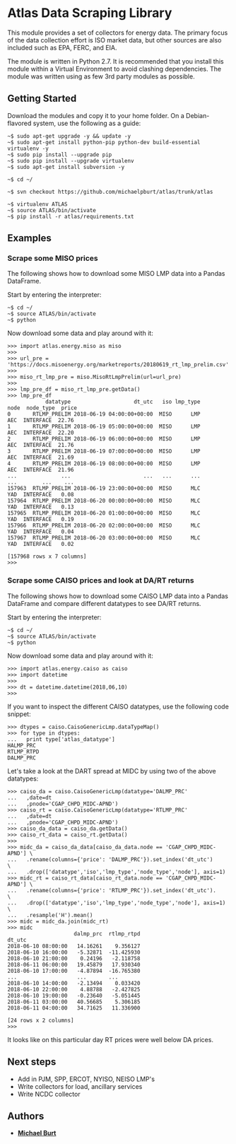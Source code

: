 # Atlas Data Scraping Library

This module provides a set of collectors for energy data. The primary focus of 
the data collection effort is ISO market data, but other sources are also 
included such as EPA, FERC, and EIA.

The module is written in Python 2.7. It is recommended that you install this 
module within a Virtual Environment to avoid clashing dependencies. The module 
was written using as few 3rd party modules as possible.

## Getting Started

Download the modules and copy it to your home folder. On a Debian-flavored 
system, use the following as a guide:
```
~$ sudo apt-get upgrade -y && update -y
~$ sudo apt-get install python-pip python-dev build-essential virtualenv -y
~$ sudo pip install --upgrade pip
~$ sudo pip install --upgrade virtualenv
~$ sudo apt-get install subversion -y

~$ cd ~/

~$ svn checkout https://github.com/michaelpburt/atlas/trunk/atlas

~$ virtualenv ATLAS
~$ source ATLAS/bin/activate
~$ pip install -r atlas/requirements.txt
```

## Examples

### Scrape some MISO prices
The following shows how to download some MISO LMP data into a Pandas DataFrame.

Start by entering the interpreter:
```
~$ cd ~/
~$ source ATLAS/bin/activate
~$ python
```
Now download some data and play around with it:

```
>>> import atlas.energy.miso as miso
>>> 
>>> url_pre = 'https://docs.misoenergy.org/marketreports/20180619_rt_lmp_prelim.csv'
>>> 
>>> miso_rt_lmp_pre = miso.MisoRtLmpPrelim(url=url_pre)
>>> 
>>> lmp_pre_df = miso_rt_lmp_pre.getData()
>>> lmp_pre_df
            datatype                    dt_utc   iso lmp_type         node  node_type  price
0       RTLMP_PRELIM 2018-06-19 04:00:00+00:00  MISO      LMP          AEC  INTERFACE  22.76
1       RTLMP_PRELIM 2018-06-19 05:00:00+00:00  MISO      LMP          AEC  INTERFACE  22.20
2       RTLMP_PRELIM 2018-06-19 06:00:00+00:00  MISO      LMP          AEC  INTERFACE  21.76
3       RTLMP_PRELIM 2018-06-19 07:00:00+00:00  MISO      LMP          AEC  INTERFACE  21.69
4       RTLMP_PRELIM 2018-06-19 08:00:00+00:00  MISO      LMP          AEC  INTERFACE  21.96
...              ...                       ...   ...      ...          ...        ...    ...
157963  RTLMP_PRELIM 2018-06-19 23:00:00+00:00  MISO      MLC          YAD  INTERFACE   0.08
157964  RTLMP_PRELIM 2018-06-20 00:00:00+00:00  MISO      MLC          YAD  INTERFACE   0.13
157965  RTLMP_PRELIM 2018-06-20 01:00:00+00:00  MISO      MLC          YAD  INTERFACE   0.19
157966  RTLMP_PRELIM 2018-06-20 02:00:00+00:00  MISO      MLC          YAD  INTERFACE   0.04
157967  RTLMP_PRELIM 2018-06-20 03:00:00+00:00  MISO      MLC          YAD  INTERFACE   0.02

[157968 rows x 7 columns]
>>> 
```

### Scrape some CAISO prices and look at DA/RT returns
The following shows how to download some CAISO LMP data into a Pandas DataFrame
and compare different datatypes to see DA/RT returns.

Start by entering the interpreter:
```
~$ cd ~/
~$ source ATLAS/bin/activate
~$ python
```
Now download some data and play around with it:

```
>>> import atlas.energy.caiso as caiso
>>> import datetime
>>> 
>>> dt = datetime.datetime(2018,06,10)
>>> 
```
If you want to inspect the different CAISO datatypes, use the following code
snippet:
```
>>> dtypes = caiso.CaisoGenericLmp.dataTypeMap()
>>> for type in dtypes:
...   print type['atlas_datatype']
HALMP_PRC
RTLMP_RTPD
DALMP_PRC
```
Let's take a look at the DART spread at MIDC by using two of the above datatypes:
```
>>> caiso_da = caiso.CaisoGenericLmp(datatype='DALMP_PRC'
...   ,date=dt
...   ,pnode='CGAP_CHPD_MIDC-APND')
>>> caiso_rt = caiso.CaisoGenericLmp(datatype='RTLMP_PRC'
...   ,date=dt
...   ,pnode='CGAP_CHPD_MIDC-APND')
>>> caiso_da_data = caiso_da.getData()
>>> caiso_rt_data = caiso_rt.getData()
>>>
>>> midc_da = caiso_da_data[caiso_da_data.node == 'CGAP_CHPD_MIDC-APND'] \
...   .rename(columns={'price': 'DALMP_PRC'}).set_index('dt_utc')        \
...   .drop(['datatype','iso','lmp_type','node_type','node'], axis=1)
>>> midc_rt = caiso_rt_data[caiso_rt_data.node == 'CGAP_CHPD_MIDC-APND'] \
...   .rename(columns={'price': 'RTLMP_PRC'}).set_index('dt_utc').       \
...   .drop(['datatype','iso','lmp_type','node_type','node'], axis=1)    \
...   .resample('H').mean()
>>> midc = midc_da.join(midc_rt)
>>> midc
                     dalmp_prc  rtlmp_rtpd
dt_utc                                    
2018-06-10 08:00:00   14.16261    9.356127
2018-06-10 16:00:00   -5.32871  -11.425930
2018-06-10 21:00:00    0.24196   -2.118758
2018-06-11 06:00:00   19.45879   17.930340
2018-06-10 17:00:00   -4.87894  -16.765380
...                   ...       ...
2018-06-10 14:00:00   -2.13494    0.033420
2018-06-10 22:00:00    4.88788   -2.427825
2018-06-10 19:00:00   -0.23640   -5.051445
2018-06-11 03:00:00   40.56685    5.306185
2018-06-11 04:00:00   34.71625   11.336900

[24 rows x 2 columns]
>>> 
```
It looks like on this particular day RT prices were well below DA prices.

## Next steps

* Add in PJM, SPP, ERCOT, NYISO, NEISO LMP's
* Write collectors for load, ancillary services
* Write NCDC collector

## Authors

* **[Michael Burt](http://mpburt.com/resume/)**
